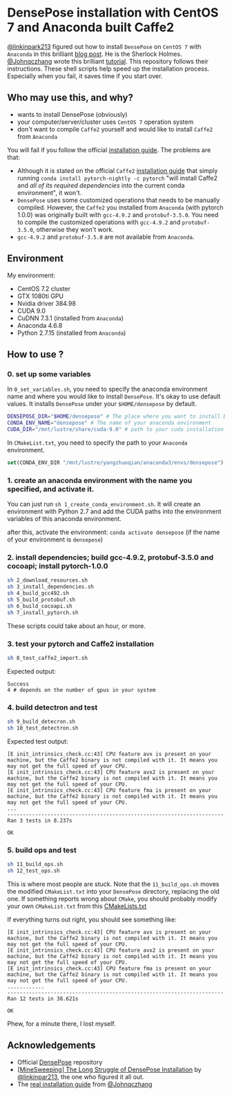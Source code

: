 # DensePose installation with CentOS 7 and Anaconda built Caffe2

[@linkinpark213](https://github.com/linkinpark213) figured out how to install `DensePose` on `CentOS 7` with `Anaconda` in this brilliant [blog post](http://linkinpark213.com/2018/11/18/densepose-minesweeping/). He is the Sherlock Holmes. [@Johnqczhang](https://github.com/Johnqczhang) wrote this brilliant [tutorial](https://github.com/Johnqczhang/densepose_installation). This repository follows their instructions. These shell scripts help speed up the installation process. Especially when you fail, it saves time if you start over.

## Who may use this, and why?

* wants to install DensePose (obviously)
* your computer/server/cluster uses `CentOS 7` operation system 
* don't want to compile `Caffe2` yourself and would like to install `Caffe2` from `Anaconda`

You will fail if you follow the official [installation guide](https://github.com/facebookresearch/DensePose/blob/master/INSTALL.md). The problems are that:

* Although it is stated on the official `Caffe2` [installation guide](https://caffe2.ai/docs/getting-started.html?platform=mac&configuration=prebuilt) that simply running `conda install pytorch-nightly -c pytorch` "will install Caffe2 and _all of its required dependencies_ into the current conda environment", it won't. 
* `DensePose` uses some customized operations that needs to be manually compiled. However, the `Caffe2` you installed from `Anaconda` (with pytorch 1.0.0) was originally built with `gcc-4.9.2` and `protobuf-3.5.0`. You need to compile the customized operations with `gcc-4.9.2` and `protobuf-3.5.0`, otherwise they won't work.
* `gcc-4.9.2` and `protobuf-3.5.0` are not available from `Anaconda`.

## Environment

My environment:
* CentOS 7.2 cluster
* GTX 1080ti GPU
* Nvidia driver 384.98
* CUDA 9.0
* CuDNN 7.3.1 (installed from `Anaconda`)
* Anaconda 4.6.8
* Python 2.7.15 (installed from `Anaconda`)

## How to use ?

### 0. set up some variables

In `0_set_variables.sh`, you need to specify the anaconda environment name and where you would like to install `DensePose`. It's okay to use default values. It installs `DensePose` under your `$HOME/densepose` by default.

```bash
DENSEPOSE_DIR="$HOME/densepose" # The place where you want to install DensePose
CONDA_ENV_NAME="densepose" # The name of your anaconda environment
CUDA_DIR="/mnt/lustre/share/cuda-9.0" # path to your cuda installation directory
```

In `CMakeList.txt`, you need to specify the path to your `Anaconda` environment.
```cmake
set(CONDA_ENV_DIR "/mnt/lustre/yangzhuoqian/anaconda3/envs/densepose")
```

### 1. create an anaconda environment with the name you specified, and activate it.

You can just run `sh 1_create_conda_environment.sh`. It will create an environment with Python 2.7 and add the CUDA paths into the environment variables of this anaconda environment.

after this, activate the environment: `conda activate densepose` (if the name of your environment is `densepose`)

### 2. install dependencies; build gcc-4.9.2, protobuf-3.5.0 and cocoapi; install pytorch-1.0.0

```bash
sh 2_download_resources.sh
sh 3_install_dependencies.sh
sh 4_build_gcc492.sh
sh 5_build_protobuf.sh
sh 6_build_cocoapi.sh
sh 7_install_pytorch.sh
```
These scripts could take about an hour, or more.

### 3. test your pytorch and Caffe2 installation

```bash
sh 8_test_caffe2_import.sh
```
Expected output:
```
Success
4 # depends on the number of gpus in your system
```

### 4. build detectron and test

```bash
sh 9_build_detecron.sh
sh 10_test_detectron.sh
```
Expected test output:
```
[E init_intrinsics_check.cc:43] CPU feature avx is present on your machine, but the Caffe2 binary is not compiled with it. It means you may not get the full speed of your CPU.
[E init_intrinsics_check.cc:43] CPU feature avx2 is present on your machine, but the Caffe2 binary is not compiled with it. It means you may not get the full speed of your CPU.
[E init_intrinsics_check.cc:43] CPU feature fma is present on your machine, but the Caffe2 binary is not compiled with it. It means you may not get the full speed of your CPU.
...
----------------------------------------------------------------------
Ran 3 tests in 8.237s

OK
```

### 5. build ops and test

```bash
sh 11_build_ops.sh
sh 12_test_ops.sh
```
This is where most people are stuck. Note that the `11_build_ops.sh` moves the modified `CMakeList.txt` into your `DensePose` directory, replacing the old one. If something reports wrong about `CMake`, you should probably modify your own `CMakeList.txt` from this [CMakeLists.txt](https://github.com/Johnqczhang/densepose_installation/blob/master/CMakeLists.txt)

If everything turns out right, you should see something like:
```
[E init_intrinsics_check.cc:43] CPU feature avx is present on your machine, but the Caffe2 binary is not compiled with it. It means you may not get the full speed of your CPU.
[E init_intrinsics_check.cc:43] CPU feature avx2 is present on your machine, but the Caffe2 binary is not compiled with it. It means you may not get the full speed of your CPU.
[E init_intrinsics_check.cc:43] CPU feature fma is present on your machine, but the Caffe2 binary is not compiled with it. It means you may not get the full speed of your CPU.
............
----------------------------------------------------------------------
Ran 12 tests in 38.621s

OK
```

Phew, for a minute there, I lost myself.

## Acknowledgements

* Official [DensePose](https://github.com/facebookresearch/DensePose) repository
* [[MineSweeping] The Long Struggle of DensePose Installation](http://linkinpark213.com/2018/11/18/densepose-minesweeping/) by [@linkinpar213](https://github.com/linkinpark213), the one who figured it all out.
* The [real installation guide](https://github.com/Johnqczhang/densepose_installation) from [@Johnqczhang](https://github.com/Johnqczhang)
